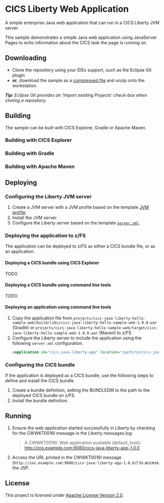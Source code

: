 # CICS Liberty Web Application
A simple enterprise Java web application that can run in a CICS Liberty JVM server.

This sample demonstrates a simple Java web application using JavaServer Pages to echo information about the CICS task the page is running on.

## Downloading
- Clone the repository using your IDEs support, such as the Eclipse Git plugin
- **or**, download the sample as a [compressed file](https://github.com/cicsdev/cics-java-template/archive/main.zip) and unzip onto the workstation.

_**Tip:** Eclipse Git provides an 'Import existing Projects' check-box when cloning a repository._

## Building
The sample can be built with CICS Explorer, Gradle or Apache Maven.

### Building with CICS Explorer

### Building with Gradle

### Building with Apache Maven


## Deploying

### Configuring the Liberty JVM server
1. Create a JVM server with a JVM profile based on the template [JVM profile](etc/jvmprofiles/DFHWLP.jvmprofile).
2. Install the JVM server.
3. Configure the Liberty server based on the template [`server.xml`](etc/liberty/server.xml).

### Deploying the application to z/FS
The application can be deployed to z/FS as either a CICS bundle file, or as an application.

#### Deploying a CICS bundle using CICS Explorer
TODO

#### Deploying a CICS bundle using command line tools
TODO

#### Deploying an application using command line tools
1. Copy the application file from `projects/cics-java-liberty-hello-sample-web/build/libs/cics-java-liberty-hello-sample-web-1.0.0.war` (Gradle) or `projects/cics-java-liberty-hello-sample-web/target/cics-java-liberty-hello-sample-web-1.0.0.war` (Maven) to z/FS
2. Configure the Liberty server to include the application using the following `server.xml` configuration.
   ```xml
   <application id="cics-java-liberty-app" location="/path/to/cics-java-liberty-hello-sample-web-1.0.0.war" />
   ```

### Configuring the CICS bundle
If the application is deployed as a CICS bundle, use the following steps to define and install the CICS bundle.

1. Create a bundle definition, setting the BUNDLEDIR to the path to the deployed CICS bundle on z/FS.
2. Install the bundle definition.

## Running
1. Ensure the web application started successfully in Liberty by checking for the CWWKT0016I message in the Liberty messages.log:
   > A CWWKT0016I: Web application available (default_host): http://zos.example.com:9080/cics-java-liberty-app-1.0.0
2. Access the URL printed in the CWWKT0016I message (`http://zos.example.com:9080/cics-java-liberty-app-1.0.0/`) to access the JSP.

## License
This project is licensed under [Apache License Version 2.0](LICENSE).   
